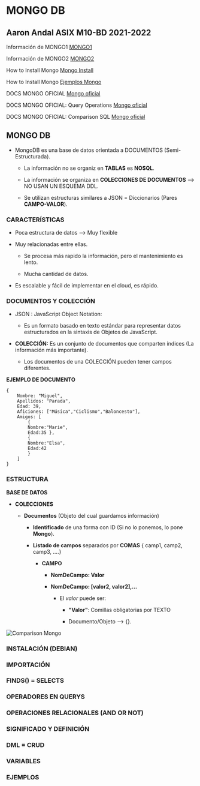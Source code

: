 # MONGO DB
## Aaron Andal ASIX M10-BD 2021-2022

Información de MONGO1 [MONGO1](https://moodle.escoladeltreball.org/pluginfile.php/199623/mod_resource/content/0/Mongo.pdf)


Información de MONGO2 [MONGO2](https://moodle.escoladeltreball.org/pluginfile.php/199628/mod_resource/content/0/04-mongoDB-Intro_CRUD_Exercicis_basics.pdf)

How to Install Mongo [Mongo Install](https://www.how2shout.com/linux/how-to-install-mongodb-5-0-server-on-debian-11-bullseye/)

How to Install Mongo [Ejemplos Mongo](https://moodle.escoladeltreball.org/pluginfile.php/199626/mod_resource/content/0/exemples_Mongo_Inventory.txt.js)

DOCS MONGO OFICIAL [Mongo oficial](https://docs.mongodb.com)

DOCS MONGO OFICIAL: Query Operations [Mongo oficial](https://docs.mongodb.com/manual/reference/operator/query/)

DOCS MONGO OFICIAL: Comparison SQL [Mongo oficial](https://docs.mongodb.com/manual/reference/sql-comparison/)


## MONGO DB

* MongoDB es una base de datos orientada a DOCUMENTOS (Semi-Estructurada).

    * La información no se organiz en **TABLAS** es **NOSQL**.

    * La información se organiza en **COLECCIONES DE DOCUMENTOS** --> NO USAN UN ESQUEMA DDL.

    * Se utilizan estructuras similares a JSON = Diccionarios (Pares **CAMPO-VALOR**).

### CARACTERÍSTICAS

* Poca estructura de datos --> Muy flexible

* Muy relacionadas entre ellas.

    * Se procesa más rapido la información, pero el mantenimiento es lento.

    * Mucha cantidad de datos.

* Es escalable y fácil de implementar en el cloud, es rápido.

### DOCUMENTOS Y COLECCIÓN

* JSON : JavaScript Object Notation: 
    
    * Es un formato basado en texto estándar para representar datos estructurados en la sintaxis de Objetos de JavaScript.

* **COLECCIÓN:** Es un conjunto de documentos que comparten índices (La información más importante).

    * Los documentos de una COLECCIÓN pueden tener campos diferentes.

**EJEMPLO DE DOCUMENTO**

```
{
    Nombre: "Miguel",
    Apellidos: "Parada",
    Edad: 39,
    Aficiones: ["Música","Ciclismo","Baloncesto"],
    Amigos: [
        {
        Nombre:"Marie",
        Edad:35 },
        {
        Nombre:"Elsa",
        Edad:42
        }
    ]
} 
```
### ESTRUCTURA 

**BASE DE DATOS**

* **COLECCIONES**

    * **Documentos** (Objeto del cual guardamos información)

        * **Identificado** de una forma con ID (Si no lo ponemos, lo pone **Mongo**).

        * **Listado de campos** separados por **COMAS** { camp1, camp2, camp3, ....}

            * **CAMPO**

                * **NomDeCampo: Valor**

                * **NomDeCampo: [valor2, valor2],...**

                    * El *valor* puede ser:

                        * **"Valor"**: Comillas obligatorias por TEXTO

                        * Documento/Objeto --> {}.

![Comparison Mongo](https://github.com/KeshiKiD03/m10/blob/master/Photos/mongo2.PNG)

### INSTALACIÓN (DEBIAN)

### IMPORTACIÓN

### FINDS() = SELECTS

### OPERADORES EN QUERYS

### OPERACIONES RELACIONALES (AND OR NOT)

### SIGNIFICADO Y DEFINICIÓN

### DML = CRUD

### VARIABLES

### EJEMPLOS

